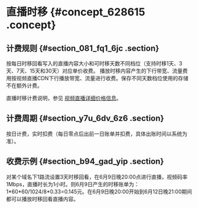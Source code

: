 # 直播时移 {#concept_628615 .concept}

## 计费规则 {#section_081_fq1_6jc .section}

按每日时移回看写入的直播内容大小和可时移天数不同档位（支持时移1天、3天、7天、15天和30天）对应单价收费。 播放时移内容产生的下行带宽、流量费用按视频直播CDN下行播放带宽、流量进行收费。保存不同天数档位使用的存储不在额外计费。

直播时移计费说明，参见 [视频直播详细价格信息](https://cn.aliyun.com/price/product?spm=5176.7991389.632955.BTN_price.2a1a15474UQ9ld#/live/detail)。

## 计费周期 {#section_y7u_6dv_6z6 .section}

按日计费，实时扣费（每日零点后出前一日账单并扣费，具体出账时间以系统为准）。

## 收费示例 {#section_b94_gad_yip .section}

对某个域名下1路流设置3天时移回看，在6月9日晚20:00点进行直播，视频码率1Mbps，直播时长为1小时。则6月9日产生的时移账单为：1\*60\*60/1024/8\*0.33=0.145元。在6月9日晚20:00开始到6月12日晚21:00期间都可以播放时移回看直播内容。

